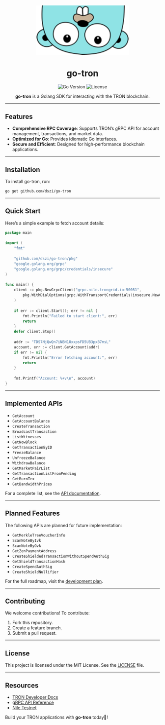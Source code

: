 <p align="center">
  <img src="docs/static/go-tron.png" alt="go-tron" width="300">
</p>

<h1 align="center">go-tron</h1>

<p align="center">
<img src="https://img.shields.io/github/go-mod/go-version/dszi/go-tron?style=flat-square" alt="Go Version">
<img src="https://img.shields.io/github/license/dszi/go-tron?style=flat-square" alt="License">
</p>

<p align="center">
  <b>go-tron</b> is a Golang SDK for interacting with the TRON blockchain.
</p>

---

## Features

- **Comprehensive RPC Coverage**: Supports TRON’s gRPC API for account management, transactions, and market data.
- **Optimized for Go**: Provides idiomatic Go interfaces.
- **Secure and Efficient**: Designed for high-performance blockchain applications.

---

## Installation

To install go-tron, run:

```bash
go get github.com/dszi/go-tron
```

---

## Quick Start

Here’s a simple example to fetch account details:

```go
package main

import (
    "fmt"
	
    "github.com/dszi/go-tron/pkg"
    "google.golang.org/grpc"
    "google.golang.org/grpc/credentials/insecure"
)

func main() {
    client := pkg.NewGrpcClient("grpc.nile.trongrid.io:50051",
        pkg.WithDialOptions(grpc.WithTransportCredentials(insecure.NewCredentials())),
    )

    if err := client.Start(); err != nil {
        fmt.Println("Failed to start client:", err)
        return
    }
    defer client.Stop()

    addr := "TDS7NjQwQn7iNBN1UxxpsFD5UB3pxB7msL"
    account, err := client.GetAccount(addr)
    if err != nil {
        fmt.Println("Error fetching account:", err)
        return
    }

    fmt.Printf("Account: %+v\n", account)
}
```

---

## Implemented APIs

- `GetAccount`
- `GetAccountBalance`
- `CreateTransaction`
- `BroadcastTransaction`
- `ListWitnesses`
- `GetNowBlock`
- `GetTransactionByID`
- `FreezeBalance`
- `UnfreezeBalance`
- `WithdrawBalance`
- `GetMarketPairList`
- `GetTransactionListFromPending`
- `GetBurnTrx`
- `GetBandwidthPrices`

For a complete list, see the [API documentation](./pkg/README.md).

---

## Planned Features

The following APIs are planned for future implementation:

- `GetMerkleTreeVoucherInfo`
- `ScanNoteByIvk`
- `ScanNoteByOvk`
- `GetZenPaymentAddress`
- `CreateShieldedTransactionWithoutSpendAuthSig`
- `GetShieldTransactionHash`
- `CreateSpendAuthSig`
- `CreateShieldNullifier`

For the full roadmap, visit the [development plan](./pkg/README.md).

---

## Contributing

We welcome contributions! To contribute:

1. Fork this repository.
2. Create a feature branch.
3. Submit a pull request.

---

## License

This project is licensed under the MIT License. See the [LICENSE](./LICENSE) file.

---

## Resources

- [TRON Developer Docs](https://developers.tron.network/)
- [gRPC API Reference](https://developers.tron.network/docs)
- [Nile Testnet](https://nileex.io/)

Build your TRON applications with **go-tron** today🚀!